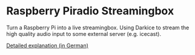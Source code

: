 # Raspberry Piradio Streamingbox
Turn a Raspberry Pi into a live streamingbox. Using Darkice to stream the high quality audio input to some external server (e.g. icecast). 

[Detailed explanation (in German)](http://www.qrtxt.de/piradio-streamingbox/)

